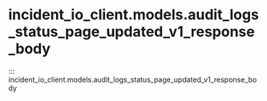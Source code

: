 # incident_io_client.models.audit_logs_status_page_updated_v1_response_body

::: incident_io_client.models.audit_logs_status_page_updated_v1_response_body
